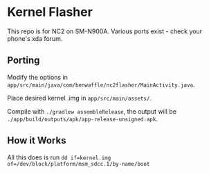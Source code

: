 Kernel Flasher
====

This repo is for NC2 on SM-N900A. Various ports exist - check your phone's xda forum.

Porting
----
Modify the options in `app/src/main/java/com/benwaffle/nc2flasher/MainActivity.java`.

Place desired kernel .img in `app/src/main/assets/`.

Compile with `./gradlew assembleRelease`, the output will be `./app/build/outputs/apk/app-release-unsigned.apk`.

How it Works
----
All this does is run `dd if=kernel.img of=/dev/block/platform/msm_sdcc.1/by-name/boot`
